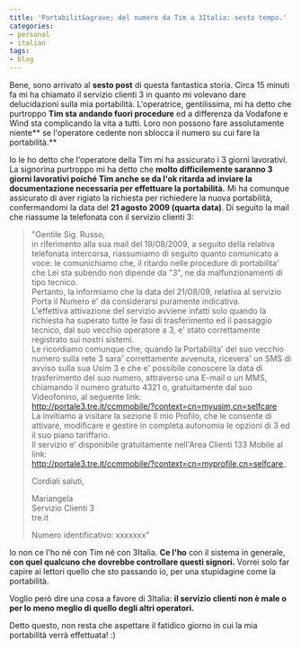 ```yaml
---
title: 'Portabilit&agrave; del numero da Tim a 3Italia: sesto tempo.'
categories:
- personal
- italian
tags:
- blog
---
```

Bene, sono arrivato al **sesto post** di questa fantastica storia. Circa 15
minuti fa mi ha chiamato il servizio clienti 3 in quanto mi volevano dare
delucidazioni sulla mia portabilità. L'operatrice, gentilissima, mi ha detto
che purtroppo **Tim sta andando fuori procedure** ed a differenza da Vodafone
e Wind sta complicando la vita a tutti. Loro non possono fare assolutamente
niente** se l'operatore cedente non sblocca il numero su cui fare la
portabilità.**

Io le ho detto che l'operatore della Tim mi ha assicurato i 3 giorni
lavorativi. La signorina purtroppo mi ha detto che **molto difficilemente
saranno 3 giorni lavorativi poiché Tim anche se da l'ok ritarda ad inviare la
documentazione necessaria per effettuare la portabilità.** Mi ha comunque
assicurato di aver rigiato la richiesta per richiedere la nuova portabilità,
confermandomi la data del **21 agosto 2009 (quarta data)**. Di seguito la mail
che riassume la telefonata con il servizio clienti 3:

>"Gentile Sig. Russo,  
in riferimento alla sua mail del 19/08/2009, a seguito della relativa
telefonata intercorsa, riassumiamo di seguito quanto comunicato a voce: le
comunichiamo che, il ritardo nelle procedure di portabilita' che Lei sta
subendo non dipende da "3", ne da malfunzionamenti di tipo tecnico.  
Pertanto, la informiamo che la data del 21/08/09, relativa al servizio Porta
il Numero e' da considerarsi puramente indicativa.  
L'effettiva attivazione del servizio avviene infatti solo quando la richiesta
ha superato tutte le fasi di trasferimento ed il passaggio tecnico, dal suo
vecchio operatore a 3, e' stato correttamente registrato sui nostri sistemi.  
Le ricordiamo comunque che, quando la Portabilita' del suo vecchio numero
sulla rete 3 sara' correttamente avvenuta, ricevera' un SMS di avviso sulla
sua Usim 3 e che e' possibile conoscere la data di trasferimento del suo
numero, attraverso una E-mail o un MMS, chiamando il numero gratuito 4321 o,
gratuitamente dal suo Videofonino, al seguente link:  
http://portale3.tre.it/ccmmobile/?context=cn=myusim,cn=selfcare  
La invitiamo a visitare la sezione Il mio Profilo, che le consente di
attivare, modificare e gestire in completa autonomia le opzioni di 3 ed il suo
piano tariffario.  
Il servizio e' disponibile gratuitamente nell'Area Clienti 133 Mobile al link:  
http://portale3.tre.it/ccmmobile/?context=cn=myprofile,cn=selfcare_  
>
>Cordiali saluti,
>
>Mariangela  
Servizio Clienti 3  
tre.it  
>
>Numero identificativo: xxxxxxx"

Io non ce l'ho né con Tim né con 3Italia. **Ce l'ho** con il sistema in
generale, **con quel qualcuno che dovrebbe controllare questi signori.**
Vorrei solo far capire ai lettori quello che sto passando io, per una
stupidagine come la portabilità.

Voglio però dire una cosa a favore di 3Italia: **il servizio clienti non è
male o per lo meno meglio di quello degli altri operatori.**

Detto questo, non resta che aspettare il fatidico giorno in cui la mia
portabilità verrà effettuata! :)
